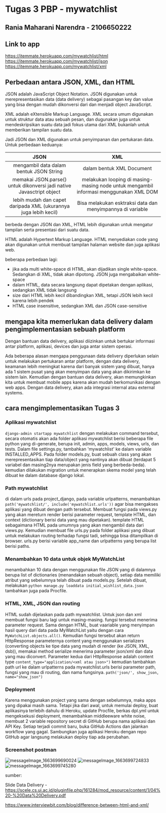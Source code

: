 # Tugas 3 PBP - mywatchlist
## Rania Maharani Narendra - 2106650222

## Link to app
https://itemmate.herokuapp.com/mywatchlist/html
https://itemmate.herokuapp.com/mywatchlist/json
https://itemmate.herokuapp.com/mywatchlist/xml

## Perbedaan antara JSON, XML, dan HTML
JSON adalah JavaScript Object Notation. JSON digunakan untuk merepresentasikan data (data delivery) sebagai pasangan key dan value yang bisa dengan mudah dikonversi dari dan menjadi object JavaScript.

XML adalah eXtensible Markup Language. XML secara umum digunakan untuk struktur data atau sebuah pesan, dan dugunakan juga untuk mendeskripsikan suatu data jadi fokus utama dari XML bukanlah untuk memberikan tampilan suatu data.

Jadi JSON dan XML digunakan untuk penyimpanan dan pertukaran data. Untuk perbedaan keduanya:

| JSON                                                                      | XML                                                        |
| :-----------------------------------------------------------------------: | :--------------------------------------------------------: |
| mengambil data dalam bentuk JSON String                                   | dalam bentuk XML Document                                  |
| memakai JSON.parse() untuk dikonversi jadi native Javasctript object      | melakukan looping di masing-masing node untuk mengambil informasi menggunakan XML DOM
| lebih mudah dan capet daripada XML (ukurannya juga lebih kecil)           | Bisa melakukan esktraksi data dan menyimpannya di variable |

berbeda dengan JSON dan XML, HTML lebih digunakan untuk mengatur tampilan serta presentasi dari suatu data.

HTML adalah Hypertext Markup Language. HTML menyediakan code yang akan digunakan untuk membuat tampilan halaman website dan juga aplikasi web. 

beberapa perbedaan lagi:
- jika ada multi white-space di HTML, akan dijadikan single white-space. Sedangkan di XML, tidak akan dipotong. JSON juga mengabaikan white-space
- dalam HTML, data secara langsung dapat dipetakan dengan aplikasi, sedangkan XML tidak langsung
- size dari HTML lebih kecil dibandingkan XML, tetapi JSON lebih kecil karena lebih pendek
- HTML case insensitive, sedangkan XML dan JSON case-sensitive

## mengapa kita memerlukan data delivery dalam pengimplementasian sebuah platform
Dengan bantuan data delivery, aplikasi diizinkan untuk bertukar informasi antar platform, aplikasi, devices dan juga antar sistem operasi. 

Ada beberapa alasan mengapa penggunaan data delivery diperlukan selain untuk melakukan pertukaran antar platform, dengan data delivery, keamanan lebih meningkat karena dari banyak sistem yang dibuat, hanya ada 1 sistem pusat yang akan menyimpan data yang akan dikirimkan ke sistem lain. Kemudian dengan bantuan data delivery, akan memungkinkan kita untuk membuat mobile apps karena akan mudah berkomunikasi dengan web apps. Dengan data delivery, akan ada integrasi internal atau external systems. 

## cara mengimplementasikan Tugas 3
### Aplikasi mywatchlist
``` django-admin startapp mywatchlist ```
dengan melakukan command tersebut, secara otomatis akan ada folder aplikasi mywatchlist berisi beberapa file python yang di-generate, berupa init, admin, apps, models, views, urls, dan tests. Dalam file settings.py, tambahkan 'mywatchlist' ke dalam variable INSTALLED_APPS. Pada folder models.py, buat sebuah class yang akan merepresentasikan tiap data/object yang nantinya akan dibuat (terdapat 5 variabel dan masing2nya merupakan jenis field yang berbeda-beda). kemudian dilakukan migration untuk menerapkan skema model yang telah dibuat ke dalam database django lokal. 

### Path mywatchlist
di dalam urls pada project_django, pada variable urlpatterns, menambahkan 
```path('mywatchlist/', include('mywatchlist.urls'))```
agar bisa mengakses aplikasi yang dibuat dengan path tersebut. Membuat fungsi pada views.py yang akan mereturn render berisi parameter request, template HTML, dan context (dictionary berisi data yang mau dipetakan). template HTML sebagaimana HTML pada umumnya yang akan mengambil data dari views.py. Kemudian membuat file urls.py pada folder aplikasi yang dibuat untuk melakukan routing terhadap fungsi tadi, sehingga bisa ditampilkan di browser. urls.py berisi variable app_name dan urlpatterns yang berupa list berisi paths.

### Menambahkan 10 data untuk objek MyWatchList
menambahkan 10 data dengan menggunakan file JSON yang di dalamnya berupa list of dictionaries (menandakan sebuah object), setiap data memiliki atribut yang sebelumnya telah dibuat pada models.py. Setelah dibuat, melakukan ```python manage.py loaddata initial_wishlist_data.json```
tambahkan juga pada Procfile.

### HTML, XML, JSON dan routing
HTML sudah dijelaskan pada path mywatchlist. Untuk json dan xml membuat fungsi baru lagi untuk masing-masing. fungsi tersebut menerima parameter request. Sama dengan HTML, buat vaariable yang menyimpan hasil query dari data pada MyWatchList yaitu dengan cara ```MyWatchList.objects.all()```. Kemudian fungsi tersebut akan return HttpResponse parameternya content yang menggunakan serializers (converting objects ke tipe data yang mudah di render (ke JSON, XML, dsb)), memakai method serialize menerima parameter json/xml dan data yang mau diconvert. Parameter kedua dari HttpResponse adalah content type ```content_type="application/<xml atau json>")```
kemudian tambahkan path url ke dalam urlpatterns pada mywatchlist.urls berisi parameter path, fungsi yang mau di routing, dan nama fungsinya. ```path('json/', show_json, name="show_json")```

### Deployment
Karena menggunakan project yang sama dengan sebelumnya, maka apps yang dipakai masih sama. Tetapi jika dari awal, untuk memulai deploy, buat aplikasinya terlebih dahulu di Heroku, update Procfile, berkas dpl.yml untuk mengeksekusi deployment, menambahkan middleeware white noise, membuat 2 variable repository secret di GitHub berupa nama aplikasi dan API Key. Setiap terjadi commit baru, buka GitHub Actions dan jalankan workflow yang gagal. Sambungkan juga aplikasi Heroku dengan repo GitHub agar langsung melakukan deploy tiap ada perubahan.

### Screenshot postman
![messageImage_1663699690024](https://user-images.githubusercontent.com/87572562/191407355-0e6f8efd-a02f-4dcd-a003-f1d33f9865ad.jpg)
![messageImage_1663699724833](https://user-images.githubusercontent.com/87572562/191407363-c9cac190-4807-44d2-a2ac-c838de41d76b.jpg)
![messageImage_1663699745280](https://user-images.githubusercontent.com/87572562/191407368-a751040b-4e63-49a2-95bd-0394507e146f.jpg)

sumber:

Slide Data Delivery - https://scele.cs.ui.ac.id/pluginfile.php/161284/mod_resource/content/1/04%20-%20Data%20Delivery.pdf

https://www.interviewbit.com/blog/difference-between-html-and-xml/


